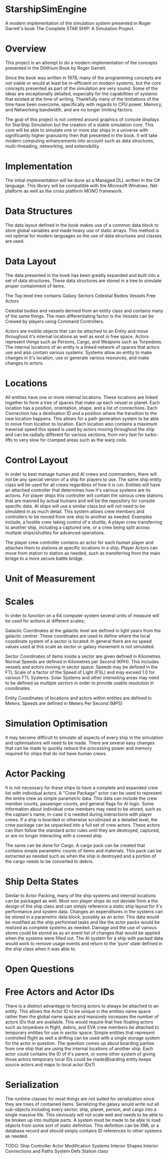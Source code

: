 StarshipSimEngine
=================
A modern implementation of the simulation system presented in Roger Garrett's
book The Complete STAR SHIP: A Simulation Project.

Overview
=================
This project is an attempt to do a modern implementation of the concepts
presented in the Dilithium Book by Roger Garrett.

Since the book was written in 1978, many of the programming concepts are not
viable or would at least be in-efficient on modern systems, but the core 
concepts presented as part of the simulation are very sound. Some of the ideas
are exceptionally detailed, especially for the capabilities of systems that
existed at the time of writing. Thankfully many of the limitations of the time
have been overcome, specifically with regards to CPU power, Memory, 
and Networking bandwidth, and are no longer limiting factors.

The goal of this project is not centred around graphics of console displays
for StarShip Simulation but the creation of a stable simulation core. This core
will be able to simulate one or more star ships in a universe with significantly
higher granularity then that presented in the book. It will take modern 
computing enhancements into account such as data structures, multi-threading,
networking, and extensibility.

Implementation
=================
The initial implementation will be done as a Managed DLL written in the C# 
language. This library will be compatible with the Microsoft Windows .Net 
platform as well as the cross platform MONO framework.

Data Structures
=================
The data layout defined in the book makes use of a common data block to store
global variables and made heavy use of static arrays. This method is not
optimal for modern languages so the use of data structures and classes
are used.

Data Layout
=================
The data presented in the book has been greatly expanded and built into a set
of data structures. These data structures are stored in a tree to simulate 
proper containment of items.

The Top level tree contains
	Galaxy
		Sectors
			Celestial Bodies
			Vessels
			Free Actors
			
Celestial bodies and vessels derived from an entity class and contains many
of the same things. The main differentiating factor is the Vessels can be
Crewed by players using Command Controllers. 

Actors are mobile objects that can be attached to an Entity and move throughout
it's internal locations as well as exist in free space. Actors represent things
such as Persons, Cargo, and Weapons such as Torpedoes. The internal locations
of an entity is a linked network of spaces that actors use and also contain 
various systems. Systems allow an entity to make changes in it's location,
use or generate various resources, and make changes to actors.

Locations
======
All entities have one or more internal locations. These locations are linked
together to form a tree of spaces that make up each vessel or planet. Each
location has a position, orientation, shape, and a list of connections. Each
Connection has a destination ID and a position where the transition to the new
location happens. This allows for a path generation system to be able to move 
from location to location. Each location also contains a maximum traversal speed
this speed is used by actors moving throughout the ship and can be radially
different for various sections, from very fast for turbo-lifts to very slow
for cramped areas such as the warp coils.


Control Layout
=================
In order to best manage human and AI crews and commanders, there will not be any
special version of a ship for players to use. The same ship entity class will be
used for all crews regardless of how it is run. Entities will have an attached
controller that determines how it's various systems are its actions. For player
ships this controller will contain the various crew stations that are manned
by actual humans and will be the repository for console specific data. AI ships
will use a similar class but will not need to be simulated in as much detail.
This system allows crew members and controllers to be moved from one ship to
another as needed. Examples include, a hostile crew taking control of a shuttle,
A player crew transferring to another ship, including a captured one, or a crew
being split across multiple ships/shuttles for advanced operations.

The player crew controller contains an actor for each human player and attaches
them to stations at specific locations in a ship. Player Actors can move from
station to station as needed, such as transferring from the main bridge to a 
more secure battle bridge.


Unit of Measurement
=================

Scales
======
In order to function on a 64 computer system several units of measure will be 
used for actions at different scales;

Galactic
	Coordinates at the galactic level are defined in light years from the
	galactic centrer. These coordinates are used to define where the local
	coordinate system of a sector is located. In general there are no speed
	values used at this scale as sector or galaxy movement is not simulated.
	
Sector
	Coordinates of items inside a sector are given defined in Kilometres. Normal
	Speeds are defined in Kilometres per Second (KPH). This includes vessels and 
	actors moving in sector space. Speeds may be defined in the FTL Scale of a 
	factor of the Speed of Light (FSL) and may exceed 1.0 for various FTL
	Systems. Solar Systems and other interesting areas may need to be
	defined as multiple sectors in order to provide usable resolution in
	coordinates.
	
Entity
	Coordinates of locations and actors within entities are defined in Meters.
	Speeds are defined in Meters Per Second (MPS)
	

Simulation Optimisation
=================
It may become difficult to simulate all aspects of every ship in the simulation
and optimisations will need to be made. There are several easy changes that can
be made to quickly reduce the processing power and memory required for ships
that do not have human crews.

Actor Packing
======
It is not necessary for these ships to have a complete and expanded crew list
with individual actors. A "Crew Package" actor can be used to represent the
entire crew as simple parametric data. This data can include the crew member
counts, passenger counts, and general flags for AI logic. Some information
about individual crew members may need to be stored, such as the captain's name,
in-case it is needed during interactions with player crews. If a ship is boarded
or otherwise scrutinized at a detailed level, the crew package can be unpacked
into a full set of crew actors. These actors can then follow the standard actor
rules until they are destroyed, captured, or are no longer interacting with
a crewed ship. 

The same can be done for Cargo. A cargo pack can be created that contains simple
parametric counts of items and materials. This pack can be extracted as needed
such as when the ship is destroyed and a portion of the cargo needs to be
converted to debris.

Ship Delta States
======
Similar to Actor Packing, many of the ship systems and internal locations can be
packaged as well. Most non player ships do not deviate from a the design of the 
ship class and can simply reference a static ship layout for it's performance
and system data. Changes an expenditures in the systems can be stored in a
parametric data block, possibly as an actor. This data would be modified as the
ship performed tasks and like the actor packs would be realized as complete
systems as needed. Damage and the use of various stores could be stored as 
as an event list of changes that would be applied when the systems were filled
out. The AI system for a ship with packed data would work to remove usage events
and return to the 'pure' state defined in the ship class when it was able to.

Open Questions
=================

Free Actors and Actor IDs
======
There is a distinct advantage to forcing actors to always be attached to an 
entity. This allows the Actor ID to be unique in the entities name space rather
then the global name space and massively increases the number of actors IDs
that are available. This would require that free floating actors such as 
torpedoes in flight, debris, and EVA crew members be attached to temporary 
entities for use in sector space. Simple entities that represent controlled
flight as well a drifting can be used with a single storage system for the actor
in question. The question comes up about boarding parties from one ship that are
using the internal locations of another ship. Each actor could contains the 
ID of it's parent, or some other system of giving those actors temporary local
IDs could be made(Boarding entity keeps source actors and maps to local actor
IDs?)

Serialization
======
The runtime classes for most things are not suited for serialization since they
are trees of contained items. Serializing the galaxy would write out all 
sub-objects including every sector, ship, planet, person, and cargo into a
single massive file. This obviously will not scale well and needs to be able to 
be broken up into multiple parts. A system must be made to be able to load 
objects from some sort of static definition. This definition can be XML or a 
database record and should simply contains ID references to other systems as 
needed.

TODO:
Ship Controller
Actor Modification Systems
Interior Shapes
Interior Connections and Paths
System Defs
Station class
	